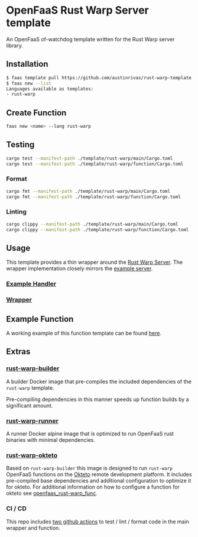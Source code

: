 OpenFaaS Rust Warp Server template
=============================================

An OpenFaaS of-watchdog template written for the Rust Warp server library.

## Installation

```sh
$ faas template pull https://github.com/austinrivas/rust-warp-template
$ faas new --list
Languages available as templates:
- rust-warp
```

## Create Function

```sh
faas new <name> --lang rust-warp
```

## Testing

```sh
cargo test --manifest-path ./template/rust-warp/main/Cargo.toml
cargo test --manifest-path ./template/rust-warp/function/Cargo.toml
```

### Format

```sh
cargo fmt --manifest-path ./template/rust-warp/main/Cargo.toml
cargo fmt --manifest-path ./template/rust-warp/function/Cargo.toml
```

### Linting

```sh
cargo clippy --manifest-path ./template/rust-warp/main/Cargo.toml
cargo clippy --manifest-path ./template/rust-warp/function/Cargo.toml
```

## Usage

This template provides a thin wrapper around the [Rust Warp Server](https://github.com/seanmonstar/warp). The wrapper implementation closely mirrors the [example server](https://github.com/seanmonstar/warp#example).

### [Example Handler](https://github.com/austinrivas/rust-warp-template/blob/master/template/rust-warp/function/src/lib.rs)
### [Wrapper](https://github.com/austinrivas/rust-warp-template/blob/master/template/rust-warp/main/src/main.rs)

## Example Function

A working example of this function template can be found [here](https://github.com/austinrivas/openfaas_rust-warp_func).

## Extras

### [rust-warp-builder](https://hub.docker.com/r/austinrivas/rust-warp-builder/dockerfile)

A builder Docker image that pre-compiles the included dependencies of the `rust-warp` template.

Pre-compiling dependencies in this manner speeds up function builds by a significant amount.

### [rust-warp-runner](https://hub.docker.com/r/austinrivas/rust-warp-runner/dockerfile)

A runner Docker alpine image that is optimized to run OpenFaaS rust binaries with minimal dependencies.

### [rust-warp-okteto](https://hub.docker.com/r/austinrivas/rust-warp-okteto/dockerfile)

Based on `rust-warp-builder` this image is designed to run `rust-warp` OpenFaaS functions on the [Okteto](https://okteto.com/) remote development platform. It includes pre-compiled base dependencies and additional configuration to optimize it for okteto. For additional information on how to configure a function for okteto see [openfaas_rust-warp_func](https://github.com/austinrivas/openfaas_rust-warp_func).

### CI / CD

This repo includes [two github actions](https://github.com/austinrivas/rust-warp-template/blob/master/.github/workflows) to test / lint / format code in the main wrapper and function.
